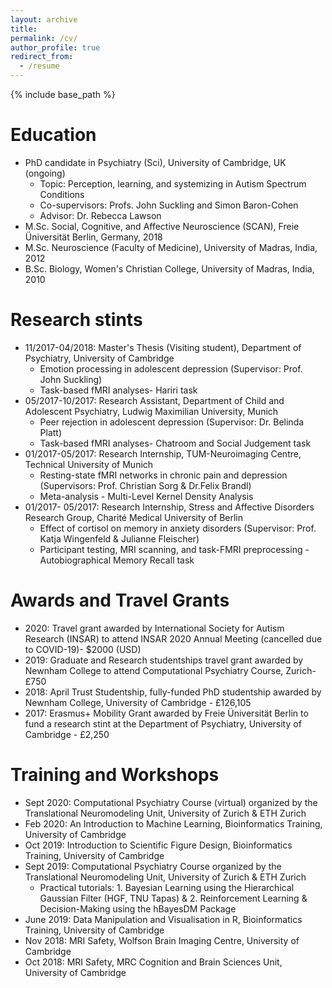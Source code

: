 ```yaml
---
layout: archive
title: 
permalink: /cv/
author_profile: true
redirect_from:
  - /resume
---
```


{% include base_path %}

Education
====
* PhD candidate in Psychiatry (Sci), University of Cambridge, UK (ongoing)
    * Topic: Perception, learning, and systemizing in Autism Spectrum Conditions
    * Co-supervisors: Profs. John Suckling and Simon Baron-Cohen
    * Advisor: Dr. Rebecca Lawson
* M.Sc. Social, Cognitive, and Affective Neuroscience (SCAN), Freie Üniversität Berlin, Germany, 2018
* M.Sc. Neuroscience (Faculty of Medicine), University of Madras, India, 2012
* B.Sc. Biology, Women's Christian College, University of Madras, India, 2010

Research stints
===
* 11/2017-04/2018: Master's Thesis (Visiting student), Department of Psychiatry,  University of Cambridge 
  * Emotion processing in adolescent depression (Supervisor: Prof. John Suckling)
  * Task-based fMRI analyses- Hariri task
* 05/2017-10/2017: Research Assistant, Department of Child and Adolescent Psychiatry, Ludwig Maximilian University, Munich
  * Peer rejection in adolescent depression (Supervisor: Dr. Belinda Platt)
  * Task-based fMRI analyses- Chatroom and Social Judgement task
* 01/2017-05/2017: Research Internship, TUM-Neuroimaging Centre, Technical University of Munich
  * Resting-state fMRI networks in chronic pain and depression (Supervisors: Prof. Christian Sorg & Dr.Felix Brandl)
  * Meta-analysis - Multi-Level Kernel Density Analysis
* 01/2017- 05/2017: Research Internship, Stress and Affective Disorders Research Group, Charité Medical University of Berlin
  * Effect of cortisol on memory in anxiety disorders (Supervisor: Prof. Katja Wingenfeld & Julianne Fleischer)
  * Participant testing, MRI scanning, and task-FMRI preprocessing - Autobiographical Memory Recall task
  
Awards and Travel Grants
===
* 2020: Travel grant awarded by International Society for Autism Research (INSAR) to attend INSAR 2020 Annual Meeting (cancelled due to COVID-19)- $2000 (USD)
* 2019: Graduate and Research studentships travel grant awarded by Newnham College to attend Computational Psychiatry Course, Zurich- £750
* 2018: April Trust Studentship, fully-funded PhD studentship awarded by Newnham College, University of Cambridge - £126,105
* 2017: Erasmus+ Mobility Grant awarded by Freie Üniversität Berlin to fund a research stint at the Department of Psychiatry, University of Cambridge - £2,250
  
Training and Workshops
===
* Sept 2020: Computational Psychiatry Course (virtual) organized by the Translational Neuromodeling Unit, University of Zurich & ETH Zurich
* Feb 2020: An Introduction to Machine Learning, Bioinformatics Training, University of Cambridge
* Oct 2019: Introduction to Scientific Figure Design, Bioinformatics Training, University of Cambridge
* Sept 2019: Computational Psychiatry Course organized by the Translational Neuromodeling Unit, University of Zurich & ETH Zurich
  * Practical tutorials: 1. Bayesian Learning using the Hierarchical Gaussian Filter (HGF, TNU Tapas) & 2. Reinforcement Learning & Decision-Making using the hBayesDM Package
* June 2019: Data Manipulation and Visualisation in R, Bioinformatics Training, University of Cambridge
* Nov 2018: MRI Safety, Wolfson Brain Imaging Centre, University of Cambridge
* Oct 2018: MRI Safety, MRC Cognition and Brain Sciences Unit, University of Cambridge
